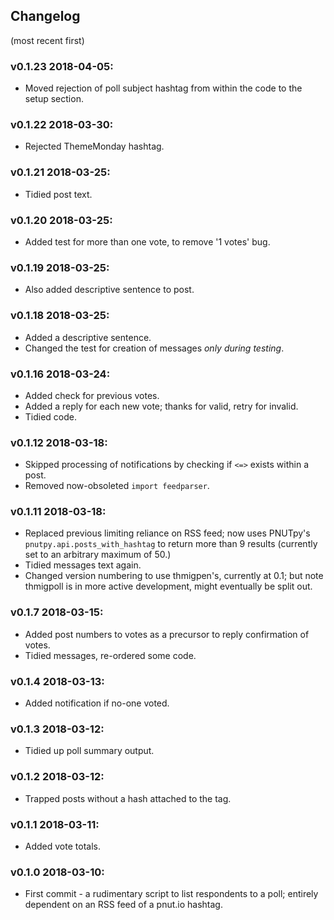 ## Changelog
(most recent first)

### v0.1.23 2018-04-05:
* Moved rejection of poll subject hashtag from within the code to the setup section.

### v0.1.22 2018-03-30:
* Rejected ThemeMonday hashtag.

### v0.1.21 2018-03-25:
* Tidied post text.

### v0.1.20 2018-03-25:
* Added test for more than one vote, to remove '1 votes' bug.

### v0.1.19 2018-03-25:
* Also added descriptive sentence to post.

### v0.1.18 2018-03-25:
* Added a descriptive sentence.
* Changed the test for creation of messages *only during testing*.

### v0.1.16 2018-03-24:
* Added check for previous votes.
* Added a reply for each new vote; thanks for valid, retry for invalid.
* Tidied code.

### v0.1.12 2018-03-18:
* Skipped processing of notifications by checking if `<=>` exists within a post.
* Removed now-obsoleted `import feedparser`.

### v0.1.11 2018-03-18:
* Replaced previous limiting reliance on RSS feed; now uses PNUTpy's `pnutpy.api.posts_with_hashtag` to return more than 9 results (currently set to an arbitrary maximum of 50.)
* Tidied messages text again.
* Changed version numbering to use thmigpen's, currently at 0.1; but note thmigpoll is in more active development, might eventually be split out.

### v0.1.7 2018-03-15:
* Added post numbers to votes as a precursor to reply confirmation of votes.
* Tidied messages, re-ordered some code.

### v0.1.4 2018-03-13:
* Added notification if no-one voted.

### v0.1.3 2018-03-12:
* Tidied up poll summary output.

### v0.1.2 2018-03-12:
* Trapped posts without a hash attached to the tag.

### v0.1.1 2018-03-11:
* Added vote totals.

### v0.1.0 2018-03-10:
* First commit - a rudimentary script to list respondents to a poll; entirely dependent on an RSS feed of a pnut.io hashtag.
